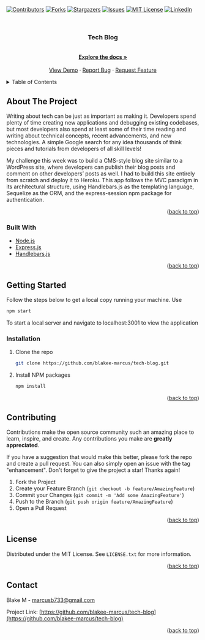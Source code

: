 [![Contributors][contributors-shield]][contributors-url]
[![Forks][forks-shield]][forks-url]
[![Stargazers][stars-shield]][stars-url]
[![Issues][issues-shield]][issues-url]
[![MIT License][license-shield]][license-url]
[![LinkedIn][linkedin-shield]][linkedin-url]



<!-- PROJECT LOGO -->
<br />
<div align="center" id="top">

<h3 align="center">Tech Blog</h3>

  <p align="center">
    <br />
    <a href="https://github.com/blakee-marcus/tech-blog"><strong>Explore the docs »</strong></a>
    <br />
    <br />
    <a href="https://protected-coast-66126.herokuapp.com/">View Demo</a>
    ·
    <a href="https://github.com/blakee-marcus/tech-blog/issues">Report Bug</a>
    ·
    <a href="https://github.com/blakee-marcus/tech-blog/issues">Request Feature</a>
  </p>
</div>



<!-- TABLE OF CONTENTS -->
<details>
  <summary>Table of Contents</summary>
  <ol>
    <li>
      <a href="#about-the-project">About The Project</a>
      <ul>
        <li><a href="#built-with">Built With</a></li>
      </ul>
    </li>
    <li>
      <a href="#getting-started">Getting Started</a>
      <ul>
        <li><a href="#installation">Installation</a></li>
      </ul>
    </li>
    <li><a href="#contributing">Contributing</a></li>
    <li><a href="#license">License</a></li>
    <li><a href="#contact">Contact</a></li>
  </ol>
</details>



<!-- ABOUT THE PROJECT -->
## About The Project


Writing about tech can be just as important as making it. Developers spend plenty of time creating new applications and debugging existing codebases, but most developers also spend at least some of their time reading and writing about technical concepts, recent advancements, and new technologies. A simple Google search for any idea thousands of think pieces and tutorials from developers of all skill levels!  


My challenge this week was to build a CMS-style blog site similar to a WordPress site, where developers can publish their blog posts and comment on other developers’ posts as well. I had to build this site entirely from scratch and deploy it to Heroku. This app follows the MVC paradigm in its architectural structure, using Handlebars.js as the templating language, Sequelize as the ORM, and the express-session npm package for authentication.


<p align="right">(<a href="#top">back to top</a>)</p>



### Built With

* [Node.js](https://nodejs.org/en/)
* [Express.js](https://expressjs.com/)
* [Handlebars.js](https://handlebarsjs.com/)

<p align="right">(<a href="#top">back to top</a>)</p>



<!-- GETTING STARTED -->
## Getting Started

Follow the steps below to get a local copy running your machine. Use  
   ```sh
   npm start
   ```
To start a local server and navigate to localhost:3001 to view the application

### Installation

1. Clone the repo
   ```sh
   git clone https://github.com/blakee-marcus/tech-blog.git
   ```
1. Install NPM packages
   ```sh
   npm install
   ```

<p align="right">(<a href="#top">back to top</a>)</p>



<!-- CONTRIBUTING -->
## Contributing

Contributions make the open source community such an amazing place to learn, inspire, and create. Any contributions you make are **greatly appreciated**.

If you have a suggestion that would make this better, please fork the repo and create a pull request. You can also simply open an issue with the tag "enhancement".
Don't forget to give the project a star! Thanks again!

1. Fork the Project
2. Create your Feature Branch (`git checkout -b feature/AmazingFeature`)
3. Commit your Changes (`git commit -m 'Add some AmazingFeature'`)
4. Push to the Branch (`git push origin feature/AmazingFeature`)
5. Open a Pull Request

<p align="right">(<a href="#top">back to top</a>)</p>



<!-- LICENSE -->
## License

Distributed under the MIT License. See `LICENSE.txt` for more information.

<p align="right">(<a href="#top">back to top</a>)</p>



<!-- CONTACT -->
## Contact

Blake M - marcusb733@gmail.com

Project Link: [https://github.com/blakee-marcus/tech-blog](https://github.com/blakee-marcus/tech-blog)

<p align="right">(<a href="#top">back to top</a>)</p>


<!-- MARKDOWN LINKS & IMAGES -->
<!-- https://www.markdownguide.org/basic-syntax/#reference-style-links -->
[contributors-shield]: https://img.shields.io/github/contributors/blakee-marcus/tech-blog.svg?style=for-the-badge
[contributors-url]: https://github.com/blakee-marcus/tech-blog/graphs/contributors
[forks-shield]: https://img.shields.io/github/forks/blakee-marcus/tech-blog.svg?style=for-the-badge
[forks-url]: https://github.com/blakee-marcus/tech-blog/network/members
[stars-shield]: https://img.shields.io/github/stars/blakee-marcus/tech-blog.svg?style=for-the-badge
[stars-url]: https://github.com/blakee-marcus/tech-blog/stargazers
[issues-shield]: https://img.shields.io/github/issues/blakee-marcus/tech-blog.svg?style=for-the-badge
[issues-url]: https://github.com/blakee-marcus/tech-blog/issues
[license-shield]: https://img.shields.io/github/license/blakee-marcus/tech-blog.svg?style=for-the-badge
[license-url]: https://github.com/blakee-marcus/tech-blog/blob/master/LICENSE.txt
[linkedin-shield]: https://img.shields.io/badge/-LinkedIn-black.svg?style=for-the-badge&logo=linkedin&colorB=555
[linkedin-url]: https://linkedin.com/in/blake-marcus
[product-screenshot]: images/screenshot.png

